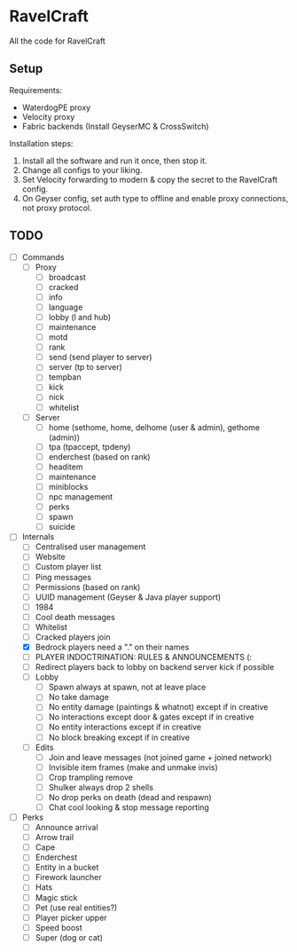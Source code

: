 # RavelCraft

All the code for RavelCraft

## Setup

Requirements:
* WaterdogPE proxy
* Velocity proxy
* Fabric backends (Install GeyserMC & CrossSwitch)

Installation steps:
1. Install all the software and run it once, then stop it.
2. Change all configs to your liking.
3. Set Velocity forwarding to modern & copy the secret to the RavelCraft config.
4. On Geyser config, set auth type to offline and enable proxy connections, not proxy protocol.

## TODO

- [ ] Commands
    - [ ] Proxy
        - [ ] broadcast
        - [ ] cracked
        - [ ] info
        - [ ] language
        - [ ] lobby (l and hub)
        - [ ] maintenance
        - [ ] motd
        - [ ] rank
        - [ ] send (send player to server)
        - [ ] server (tp to server)
        - [ ] tempban
        - [ ] kick
        - [ ] nick
        - [ ] whitelist
    - [ ] Server
        - [ ] home (sethome, home, delhome (user & admin), gethome (admin))
        - [ ] tpa (tpaccept, tpdeny)
        - [ ] enderchest (based on rank)
        - [ ] headitem
        - [ ] maintenance
        - [ ] miniblocks
        - [ ] npc management
        - [ ] perks
        - [ ] spawn
        - [ ] suicide
- [ ] Internals
    - [ ] Centralised user management
    - [ ] Website
    - [ ] Custom player list
    - [ ] Ping messages
    - [ ] Permissions (based on rank)
    - [ ] UUID management (Geyser & Java player support)
    - [ ] 1984
    - [ ] Cool death messages
    - [ ] Whitelist
    - [ ] Cracked players join
    - [x] Bedrock players need a "." on their names
    - [ ] PLAYER INDOCTRINATION: RULES & ANNOUNCEMENTS (:
    - [ ] Redirect players back to lobby on backend server kick if possible
    - [ ] Lobby
        - [ ] Spawn always at spawn, not at leave place
        - [ ] No take damage
        - [ ] No entity damage (paintings & whatnot) except if in creative
        - [ ] No interactions except door & gates except if in creative
        - [ ] No entity interactions except if in creative
        - [ ] No block breaking except if in creative
    - [ ] Edits
        - [ ] Join and leave messages (not joined game + joined network)
        - [ ] Invisible item frames (make and unmake invis)
        - [ ] Crop trampling remove
        - [ ] Shulker always drop 2 shells
        - [ ] No drop perks on death (dead and respawn)
        - [ ] Chat cool looking & stop message reporting
- [ ] Perks
    - [ ] Announce arrival
    - [ ] Arrow trail
    - [ ] Cape
    - [ ] Enderchest
    - [ ] Entity in a bucket
    - [ ] Firework launcher
    - [ ] Hats
    - [ ] Magic stick
    - [ ] Pet (use real entities?)
    - [ ] Player picker upper
    - [ ] Speed boost
    - [ ] Super (dog or cat)